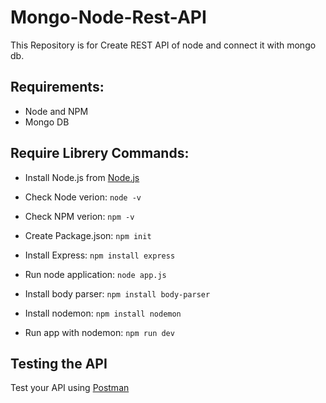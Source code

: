 # Mongo-Node-Rest-API
This Repository is for Create REST API of node and connect it with mongo db.

## Requirements:

   - Node and NPM
   - Mongo DB



## Require Librery Commands:

   - Install Node.js from [Node.js](https://nodejs.org/en/download/)

   - Check Node verion: `node -v`

   - Check NPM verion:  `npm -v`

   - Create Package.json: `npm init`

   - Install Express: `npm install express`

   - Run node application: `node app.js`

   - Install body parser: `npm install body-parser`

   - Install nodemon: `npm install nodemon`

   - Run app with nodemon: `npm run dev`



## Testing the API

Test your API using [Postman](https://chrome.google.com/webstore/detail/postman-rest-client-packa/fhbjgbiflinjbdggehcddcbncdddomop) 